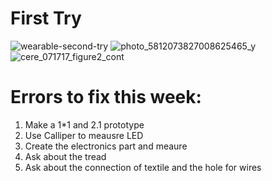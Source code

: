 # First Try
![wearable-second-try](https://user-images.githubusercontent.com/116266413/206858433-851a7cea-1d33-4392-b590-b79ee98feb7a.JPG)
![photo_5812073827008625465_y](https://user-images.githubusercontent.com/116266413/206858442-f094d542-ce2a-4b6b-bc42-ee020f6666b5.jpg)
![cere_071717_figure2_cont](https://user-images.githubusercontent.com/116266413/206858625-e3e5fb8b-fc76-4ae3-aa1c-84e887c2f902.jpg)

# Errors to fix this week:
1. Make a 1*1 and 2.1 prototype
2. Use Calliper to meausre LED 
3. Create the electronics part and meaure 
4. Ask about the tread
5. Ask about the connection of textile and the hole for wires
